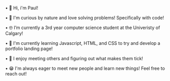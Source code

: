 •	👋 Hi, i'm Paul!

•	🧐 I'm curious by nature and love solving problems! Specifically with code!

•	🤓 I’m currently a 3rd year computer science student at the Univeristy of Calgary!

• 🌱 I'm currently learning Javascript, HTML, and CSS to try and develop a portfolio landing page!

•	🥳 I enjoy meeting others and figuring out what makes them tick!

•	😁 I'm always eager to meet new people and learn new things! Feel free to reach out!

<!--
**paulhuii/paulhuii** is a ✨ _special_ ✨ repository because its `README.md` (this file) appears on your GitHub profile.

Here are some ideas to get you started:

- 🔭 I’m currently working on ...
- 🌱 I’m currently learning ...
- 👯 I’m looking to collaborate on ...
- 🤔 I’m looking for help with ...
- 💬 Ask me about ...
- 📫 How to reach me: ...
- 😄 Pronouns: ...
- ⚡ Fun fact: ...
-->
